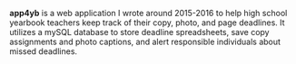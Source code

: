 **app4yb** is a web application I wrote around 2015-2016 to help high school yearbook teachers keep track of their copy, photo, and page deadlines. It utilizes a mySQL database to store deadline spreadsheets, save copy assignments and photo captions, and alert responsible individuals about missed deadlines.
